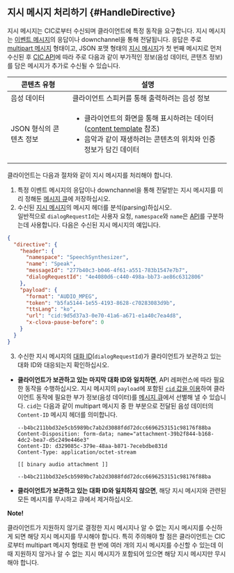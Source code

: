 ## 지시 메시지 처리하기 {#HandleDirective}
지시 메시지는 CIC로부터 수신되며 클라이언트에 특정 동작을 요구합니다. 지시 메시지는 [이벤트 메시지](#SendEvent)의 응답이나 downchannel을 통해 전달됩니다. 응답은 주로 [multipart 메시지](/Develop/References/CIC_API.md#MultipartMessage) 형태이고, JSON 포맷 형태의 [지시 메시지](/Develop/References/CIC_API.md#Directive)가 첫 번째 메시지로 먼저 수신된 후 [CIC API](/Develop/References/CIC_API.md)에 따라 주로 다음과 같이 부가적인 정보(음성 데이터, 콘텐츠 정보)를 담은 메시지가 추가로 수신될 수 있습니다.

| 콘텐츠 유형            | 설명                                             |
|---------------------|-------------------------------------------------|
| 음성 데이터            | 클라이언트 스피커를 통해 출력하려는 음성 정보                  |
| JSON 형식의 콘텐츠 정보 | <ul><li>클라이언트의 화면을 통해 표시하려는 데이터(<a href="/Develop/References/Content_Templates.md">content template</a> 참조)</li><li>음악과 같이 재생하려는 콘텐츠의 위치와 인증 정보가 담긴 데이터</li></ul> |

클라이언트는 다음과 절차와 같이 지시 메시지를 처리해야 합니다.

1. 특정 이벤트 메시지의 응답이나 downchannel을 통해 전달받는 지시 메시지를 미리 정해둔 [메시지 큐](#ManageMessageQ)에 저장하십시오.
2. 수신된 [지시 메시지](/Develop/References/CIC_API.md#Directive)의 메시지 헤더를 분석(parsing)하십시오.<br />
  일반적으로 `dialogRequestId`는 사용자 요청, `namespace`와 `name`은 [API](/Develop/References/CIC_API.md)를 구분하는데 사용합니다. 다음은 수신된 지시 메시지의 예입니다.
  ```json
  {
    "directive": {
      "header": {
        "namespace": "SpeechSynthesizer",
        "name": "Speak",
        "messageId": "277b40c3-b046-4f61-a551-783b1547e7b7",
        "dialogRequestId": "4e4080d6-c440-498a-bb73-ae86c6312806"
      },
      "payload": {
        "format": "AUDIO_MPEG",
        "token": "b5fa5144-1e55-4193-8628-c70283083d9b",
        "ttsLang": "ko",
        "url": "cid:9d5d37a3-0e70-41a6-a671-e1a40c7ea4d8",
        "x-clova-pause-before": 0
      }
    }
  }
  ```
3. 수신한 지시 메시지의 [대화 ID](/Develop/Guides/Manage_Dialogue_ID_And_Handle_Tasks.md)(`dialogRequestId`)가 클라이언트가 보관하고 있는 대화 ID와 대응되는지 확인하십시오.
  * **클라이언트가 보관하고 있는 마지막 대화 ID와 일치하면**, API 레퍼런스에 따라 필요한 동작을 수행하십시오. 지시 메시지의 `payload`에 포함된 [`cid` 값을 이용](/Develop/References/MessageInterfaces/SpeechSynthesizer.md#Speak)하여 클라이언트 동작에 필요한 부가 정보(음성 데이터)를 [메시지 큐](#ManageMessageQ)에서 선별해 낼 수 있습니다. `cid`는 다음과 같이 multipart 메시지 중 한 부분으로 전달된 음성 데이터의 `Content-ID` 메시지 헤더를 의미합니다.
    ```
    --b4bc211bbd32e5cb5989bc7ab2d3088fdd72dcc6696253151c98176f88ba
    Content-Disposition: form-data; name="attachment-39b2f844-b168-4dc2-bea7-d5c249e446e3"
    Content-ID: d329085c-379e-48aa-b871-7ecebdbe831d
    Content-Type: application/octet-stream

    [[ binary audio attachment ]]
    
    --b4bc211bbd32e5cb5989bc7ab2d3088fdd72dcc6696253151c98176f88ba
    ```
  * **클라이언트가 보관하고 있는 대화 ID와 일치하지 않으면**, 해당 지시 메시지와 관련된 모든 메시지를 무시하고 큐에서 제거하십시오.

<div class="note">
  <p><strong>Note!</strong></p>
  <p>클라이언트가 지원하지 않기로 결정한 지시 메시지나 알 수 없는 지시 메시지를 수신하게 되면 해당 지시 메시지를 무시해야 합니다. 특히 주의해야 할 점은 클라이언트는 CIC로부터 multipart 메시지 형태로 한 번에 여러 개의 지시 메시지를 수신할 수 있는데 이때 지원하지 않거나 알 수 없는 지시 메시지가 포함되어 있으면 해당 지시 메시지만 무시해야 합니다.</p>
</div>

